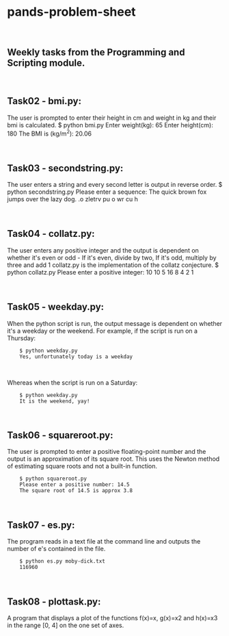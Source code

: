# pands-problem-sheet
<br>

## Weekly tasks from the Programming and Scripting module.
<br>


## Task02 - bmi.py: 
The user is prompted to enter their height in cm and weight in kg and their bmi is calculated.
        $ python bmi.py
        Enter weight(kg): 65
        Enter height(cm): 180
The BMI is (kg/m<sup>2</sup>): 20.06
<br>

<br>

## Task03 - secondstring.py: 
The user enters a string and every second letter is output in reverse order.
        $ python secondstring.py
        Please enter a sequence: The quick brown fox jumps over the lazy dog.
        .o zletrv pu o wr cu h

<br>

## Task04 - collatz.py: 
The user enters any positive integer and the output is dependent on whether it's even or odd -
If it's even, divide by two,
If it's odd, multiply by three and add 1
collatz.py is the implementation of the collatz conjecture.
        $ python collatz.py
        Please enter a positive integer: 10
        10 5 16 8 4 2 1
         
<br>

## Task05 - weekday.py: 
When the python script is run, the output message is dependent on whether it's a weekday or the weekend. For example, if the script is run on a Thursday:
<br>

        $ python weekday.py
        Yes, unfortunately today is a weekday
<br>

Whereas when the script is run on a Saturday:
<br>

        $ python weekday.py
        It is the weekend, yay!
<br>

## Task06 - squareroot.py: 
The user is prompted to enter a positive floating-point number and the output is an approximation of its square root.
This uses the Newton method of estimating square roots and not a built-in function.
<br>

        $ python squareroot.py
        Please enter a positive number: 14.5
        The square root of 14.5 is approx 3.8

<br>

## Task07 - es.py: 
The program reads in a text file at the command line and outputs the number of e's contained in the file.
<br>

        $ python es.py moby-dick.txt
        116960
<br>

## Task08 - plottask.py: 
A program that displays a plot of the functions f(x)=x, g(x)=x2 and h(x)=x3 in the range [0, 4] on the one set of axes.
